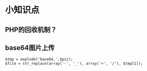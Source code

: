 # 小知识点

## PHP的回收机制？

## base64图片上传
```
$tmp = explode('base64,',$pic);
$file = str_replace(array('-', '_'), array('+', '/'), $tmp[1]);
```

